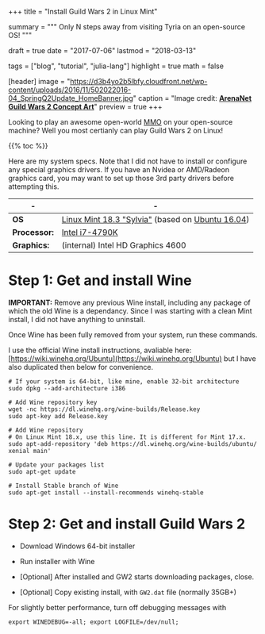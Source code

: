+++
title = "Install Guild Wars 2 in Linux Mint"

summary = """
Only N steps away from visiting Tyria on an open-source OS!
"""

draft = true
date = "2017-07-06"
lastmod = "2018-03-13"

tags = ["blog", "tutorial", "julia-lang"]
highlight = true
math = false

[header]
image = "https://d3b4yo2b5lbfy.cloudfront.net/wp-content/uploads/2016/11/502022016-04_SpringQ2Update_HomeBanner.jpg"
caption = "Image credit: [**ArenaNet Guild Wars 2 Concept Art**](https://www.guildwars2.com/en/media/concept-art/)"
preview = true
+++

Looking to play an awesome open-world [MMO](https://en.wikipedia.org/wiki/Massively_multiplayer_online_game) on your 
open-source machine? Well you most certianly can play Guild Wars 2 on Linux!

{{% toc %}}

Here are my system specs. Note that I did not have to install or configure
any special graphics drivers. If you have an Nvidea or AMD/Radeon graphics
card, you may want to set up those 3rd party drivers before attempting this.

| -              | -                                        |
|----------------|------------------------------------------|
| **OS**         | [Linux Mint 18.3 "Sylvia"](https://www.linuxmint.com/rel_sylvia_cinnamon.php) (based on [Ubuntu 16.04](https://wiki.ubuntu.com/XenialXerus/ReleaseNotes)) |
| **Processor:** | [Intel i7-4790K](https://ark.intel.com/products/80807/Intel-Core-i7-4790K-Processor-8M-Cache-up-to-4_40-GHz) |
| **Graphics:**  | (internal) Intel HD Graphics 4600 |


# Step 1: Get and install Wine

**IMPORTANT:** Remove any previous Wine install, including any package
of which the old Wine is a dependancy. Since I was starting with a clean Mint
install, I did not have anything to uninstall.

Once Wine has been fully removed from your system, run these commands.

I use the official Wine install instructions, avaliable here: [https://wiki.winehq.org/Ubuntu](https://wiki.winehq.org/Ubuntu)
but I have also duplicated then below for convenience.

```
# If your system is 64-bit, like mine, enable 32-bit architecture
sudo dpkg --add-architecture i386

# Add Wine repository key
wget -nc https://dl.winehq.org/wine-builds/Release.key
sudo apt-key add Release.key

# Add Wine repository
# On Linux Mint 18.x, use this line. It is different for Mint 17.x.
sudo apt-add-repository 'deb https://dl.winehq.org/wine-builds/ubuntu/ xenial main'

# Update your packages list
sudo apt-get update

# Install Stable branch of Wine
sudo apt-get install --install-recommends winehq-stable
```

# Step 2: Get and install Guild Wars 2

- Download Windows 64-bit installer

- Run installer with Wine
- [Optional] After installed and GW2 starts downloading packages, close.
- [Optional] Copy existing install, with `GW2.dat` file (normally 35GB+)

For slightly better performance, turn off debugging messages with 

```
export WINEDEBUG=-all; export LOGFILE=/dev/null;
```
